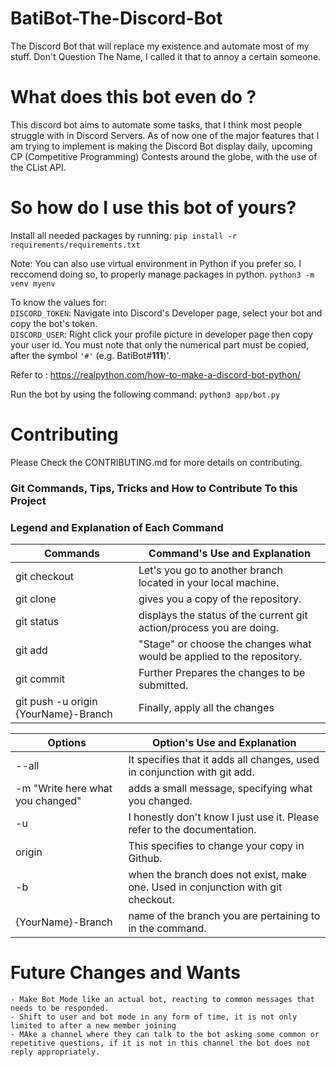 # BatiBot-The-Discord-Bot

The Discord Bot that will replace my existence and automate most of my stuff.
Don't Question The Name, I called it that to annoy a certain someone.

# What does this bot even do ? 
This discord bot aims to automate some tasks, that I think most people struggle with in Discord Servers.
As of now one of the major features that I am trying to implement is making the Discord Bot display daily,
upcoming CP (Competitive Programming) Contests around the globe, with the use of the CList API.
# So how do I use this bot of yours?
Install all needed packages by running:
```pip install -r requirements/requirements.txt```

Note: You can also use virtual environment in Python if you prefer so. I reccomend doing so, to properly manage packages in python.
```python3 -m venv myenv```

To know the values for:<br>
```DISCORD_TOKEN```: Navigate into Discord's Developer page, select your bot and copy the bot's token.<br>
```DISCORD_USER```: Right click your profile picture in developer page then copy your user id. You must note that only  the numerical part must be copied, after the symbol ``` '#' ``` (e.g. BatiBot#<b>111</b>)'. <br>


  

Refer to : https://realpython.com/how-to-make-a-discord-bot-python/


Run the bot by using the following command:
```python3 app/bot.py```



# Contributing
Please Check the CONTRIBUTING.md for more details on contributing.

### Git Commands, Tips, Tricks and How to Contribute To this Project
### Legend and Explanation of Each Command

| Commands                                     | Command's Use and Explanation                                         |
|----------------------------------------------|-----------------------------------------------------------------------|
| git checkout                                 | Let's you go to another branch located in your local machine.         |           
| git clone                                    | gives you a copy of the repository.                                   |
| git status                                   | displays the status of the current git action/process you are doing.  |
| git add                                      | "Stage" or choose the changes what would be applied to the repository.|
| git commit                                   |  Further Prepares the changes to be submitted.                        |    
| git push -u origin {YourName}-Branch         | Finally, apply all the changes                                        |           


| Options                             | Option's Use and Explanation                                                     |
|-------------------------------------|----------------------------------------------------------------------------------|
| --all                               | It specifies that it adds all changes, used in conjunction with git add.         |
| -m "Write here what you changed"    | adds a small message, specifying what you changed.                               |
| -u                                  | I honestly don't know I just use it. Please refer to the documentation.          |
| origin                              | This specifies to change your copy in Github.                                    |
| -b                                  | when the branch does not exist, make one. Used in conjunction with git checkout. |
| {YourName}-Branch                   | name of the branch you are pertaining to in the command.                         |

# Future Changes and Wants 
    - Make Bot Mode like an actual bot, reacting to common messages that needs to be responded.
    - Shift to user and bot mode in any form of time, it is not only limited to after a new member joining
    - MAke a channel where they can talk to the bot asking some common or repetitive questions, if it is not in this channel the bot does not reply appropriately.

